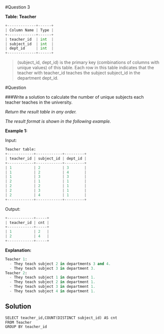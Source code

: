 #Question 3

**Table: Teacher**

```python
+-------------+------+
| Column Name | Type |
+-------------+------+
| teacher_id  | int  |
| subject_id  | int  |
| dept_id     | int  |
+-------------+------+
```
>(subject_id, dept_id) is the primary key (combinations of columns with unique values) of this table.
Each row in this table indicates that the teacher with teacher_id teaches the subject subject_id in the department dept_id.

#Question
 

###Write a solution to calculate the number of unique subjects each teacher teaches in the university.

*Return the result table in any order.*

*The result format is shown in the following example.*

 

**Example 1:**

Input: 

```python
Teacher table:
+------------+------------+---------+
| teacher_id | subject_id | dept_id |
+------------+------------+---------+
| 1          | 2          | 3       |
| 1          | 2          | 4       |
| 1          | 3          | 3       |
| 2          | 1          | 1       |
| 2          | 2          | 1       |
| 2          | 3          | 1       |
| 2          | 4          | 1       |
+------------+------------+---------+
```

Output:  
```python
+------------+-----+
| teacher_id | cnt |
+------------+-----+
| 1          | 2   |
| 2          | 4   |
+------------+-----+
```
**Explanation:**

```python
Teacher 1:
  - They teach subject 2 in departments 3 and 4.
  - They teach subject 3 in department 3.
Teacher 2:
  - They teach subject 1 in department 1.
  - They teach subject 2 in department 1.
  - They teach subject 3 in department 1.
  - They teach subject 4 in department 1.
```

## Solution

```python
SELECT teacher_id,COUNT(DISTINCT subject_id) AS cnt
FROM Teacher
GROUP BY teacher_id
```